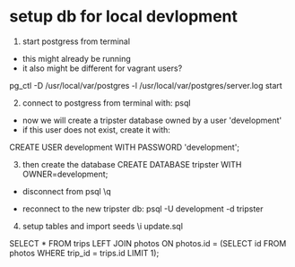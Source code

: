 # setup db for local devlopment

1.  start postgress from terminal

- this might already be running
- it also might be different for vagrant users?

pg_ctl -D /usr/local/var/postgres -l /usr/local/var/postgres/server.log start

2. connect to postgress from terminal with:
   psql

- now we will create a tripster database owned by a user 'development'
- if this user does not exist, create it with:

CREATE USER development WITH PASSWORD 'development';

3. then create the database
   CREATE DATABASE tripster WITH OWNER=development;

- disconnect from psql
  \q

- reconnect to the new tripster db:
  psql -U development -d tripster

4. setup tables and import seeds
   \i update.sql

SELECT \* FROM trips LEFT JOIN photos ON photos.id = (SELECT id FROM photos WHERE trip_id = trips.id LIMIT 1);
